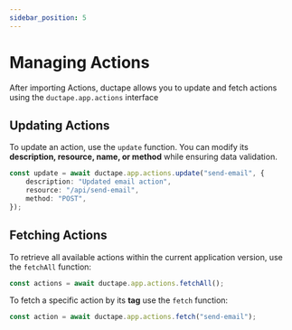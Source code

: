 ```yaml
---
sidebar_position: 5
---
```


# Managing Actions  
After importing Actions, ductape allows you to update and fetch actions using the `ductape.app.actions` interface

## Updating Actions  

To update an action, use the `update` function. You can modify its **description, resource, name, or method** while ensuring data validation.  

```typescript
const update = await ductape.app.actions.update("send-email", {
    description: "Updated email action",
    resource: "/api/send-email",
    method: "POST",
});
``` 

## Fetching Actions  

To retrieve all available actions within the current application version, use the `fetchAll` function:  

```typescript
const actions = await ductape.app.actions.fetchAll();
```  

To fetch a specific action by its **tag** use the `fetch` function:  

```typescript
const action = await ductape.app.actions.fetch("send-email");
```  